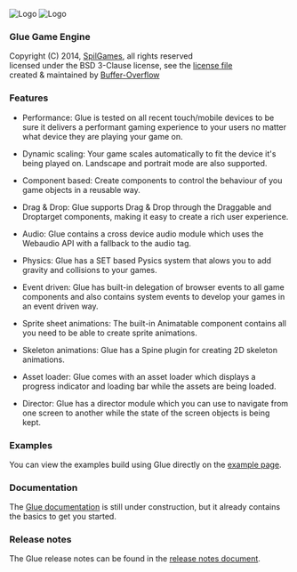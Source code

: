 ![Logo](https://raw.github.com/spilgames/glue/master/img/header.png)
![Logo](https://raw.github.com/spilgames/glue/master/img/glue-logo.jpg)
### Glue Game Engine
Copyright (C) 2014, [SpilGames](http://www.spilgames.com), all rights reserved   
licensed under the BSD 3-Clause license, see the [license file](https://github.com/spilgames/5-glue-engine/blob/master/LICENSE)  
created & maintained by [Buffer-Overflow](https://github.com/Buffer-Overflow)  

### Features
* Performance: Glue is tested on all recent touch/mobile devices to be sure it delivers a performant gaming experience to your users no matter what device they are playing your game on.

* Dynamic scaling: Your game scales automatically to fit the device it's being played on. Landscape and portrait mode are also supported.

* Component based: Create components to control the behaviour of you game objects in a reusable way.

* Drag & Drop: Glue supports Drag & Drop through the Draggable and Droptarget components, making it easy to create a rich user experience.

* Audio: Glue contains a cross device audio module which uses the Webaudio API with a fallback to the audio tag.

* Physics: Glue has a SET based Pysics system that alows you to add gravity and collisions to your games.

* Event driven: Glue has built-in delegation of browser events to all game components and also contains system events to develop your games in an event driven way.

* Sprite sheet animations: The built-in Animatable component contains all you need to be able to create sprite animations.

* Skeleton animations: Glue has a Spine plugin for creating 2D skeleton animations.

* Asset loader: Glue comes with an asset loader which displays a progress indicator and loading bar while the assets are being loaded.

* Director: Glue has a director module which you can use to navigate from one screen to another while the state of the screen objects is being kept.

### Examples
You can view the examples build using Glue directly on the [example page](https://rawgithub.com/spilgames/glue/master/example/index.html).

### Documentation
The [Glue documentation](http://spilgames.github.io/glue) is still under construction, but it already contains the basics to get you started.

### Release notes
The Glue release notes can be found in the [release notes document](https://github.com/spilgames/glue/blob/master/RELEASE.md).
